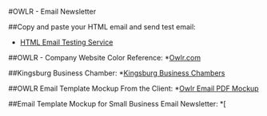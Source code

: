 #OWLR - Email Newsletter

##Copy and paste your HTML email and send test email:
* [HTML Email Testing Service](http://ctrlq.org/html-mail)

##OWLR - Company Website Color Reference:
*[Owlr.com](http://owlr.com/)

##Kingsburg Business Chamber:
*[Kingsburg Business Chambers](http://www.kingsburgchamber.com/judirectory-2015-04-07.html)

##OWLR Email Template Mockup From the Client:
*[Owlr Email PDF Mockup](https://docs.google.com/document/d/1ibKwTvAsjZwKZU96qFV1gLesvg4RTqyoXKMGEnJpBtE/edit?usp=sharing)

##Email Template Mockup for Small Business Email Newsletter:
*[